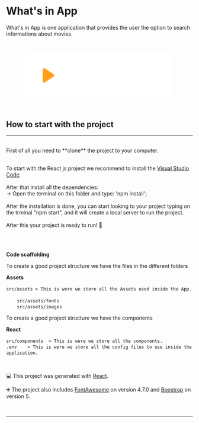 <br>
<br>

# What's in App

What's in App is one application that provides the user the option to search informations about movies.

<br>

<p style="text-align:center;"><img src="./src/assets/images/logo.svg" width="400px"></p>

<br>

## How to start with the project
<hr>
<br>
First of all you need to **clone** the project to your computer.
<br>
<br>


To start with the React js project we recommend to install the [Visual Studio Code](https://code.visualstudio.com/).
<br>
<br>
After that install all the dependencies:
<br>
-> Open the terminal on this folder and type: 'npm install';
<br>
<br>
After the installation is done, you can start looking to your project typing on the trminal "npm start", and it will create a local server to run the project.
<br>
<br>
After this your project is ready to run! 🎉

<br>
<br>

**Code scaffolding**

To create a good project structure we have the files in the different folders 

**Assets**

	src/assets > This is were we store all the Assets used inside the App.

		src/assets/fonts
		src/assets/images



To create a good project structure we have the components 

**React**

	src/components 	> This is were we store all the components. 
	.env 	> This is were we store all the config files to use inside the application. 

<br>


💻 This project was generated with [React](https://reactjs.org/docs/getting-started.html).

➕ The project also includes [FontAwesome](https://fontawesome.com/v4.7.0/) on version 4.7.0 and [Boostrap](https://getbootstrap.com/docs/5.0/getting-started/introduction/) on version 5.

<br>
<hr>
<br>
